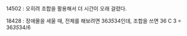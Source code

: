14502 : 오히려 조합을 활용해서 더 시간이 오래 걸렸다. 

18428 : 장애물을 세울 때, 전체를 해보려면 36*35*34인데, 조합을 쓰면 36 C 3 = 36*35*34/6